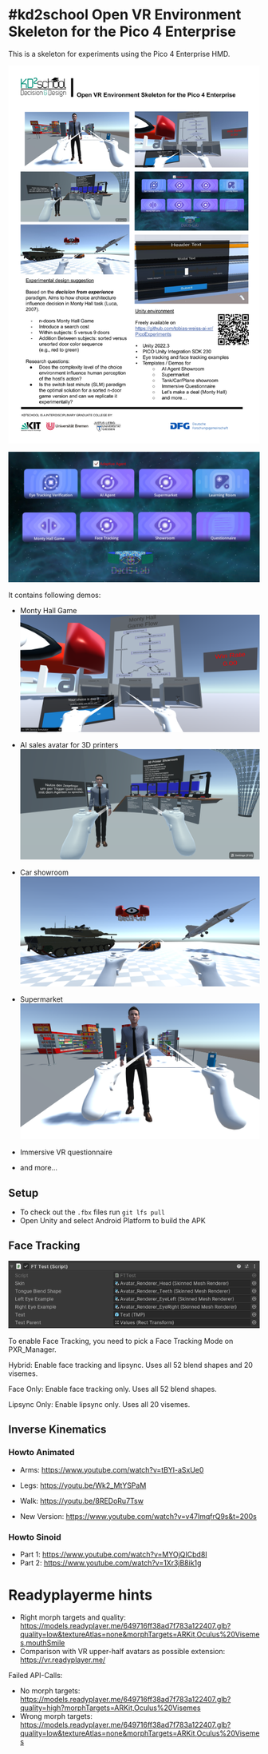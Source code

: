# #kd2school Open VR Environment Skeleton for the Pico 4 Enterprise

This is a skeleton for experiments using the Pico 4 Enterprise HMD.

![img/monty-hall.png](img/OpenPico4VrEnvironment.png)

![img/monty-hall.png](img/menu.png)

It contains following demos:
- Monty Hall Game
![img/monty-hall.png](img/monty-hall.png)

- AI sales avatar for 3D printers
![img/showroom-agent.png](img/showroom-agent.png)
- Car showroom
![img/showroom-tank-car-plane.png](img/showroom-tank-car-plane.png)
- Supermarket
![img/supermarket-agent.png](img/supermarket-agent.png)
- Immersive VR questionnaire
- and more...

## Setup
- To check out the `.fbx` files run `git lfs pull`
- Open Unity and select Android Platform to build the APK

## Face Tracking

![img/ft-manager-settings.png](img/ft-manager-settings.png)

To enable Face Tracking, you need to pick a Face Tracking Mode on PXR_Manager.

Hybrid: Enable face tracking and lipsync. Uses all 52 blend shapes and 20 visemes.

Face Only: Enable face tracking only. Uses all 52 blend shapes.

Lipsync Only: Enable lipsync only. Uses all 20 visemes.


## Inverse Kinematics

### Howto Animated

- Arms: https://www.youtube.com/watch?v=tBYl-aSxUe0
- Legs: https://youtu.be/Wk2_MtYSPaM
- Walk: https://youtu.be/8REDoRu7Tsw

- New Version: https://www.youtube.com/watch?v=v47lmqfrQ9s&t=200s

### Howto Sinoid

- Part 1: https://www.youtube.com/watch?v=MYOjQICbd8I
- Part 2: https://www.youtube.com/watch?v=1Xr3jB8ik1g

# Readyplayerme hints
- Right morph targets and quality: https://models.readyplayer.me/649716ff38ad7f783a122407.glb?quality=low&textureAtlas=none&morphTargets=ARKit,Oculus%20Visemes,mouthSmile
- Comparison with VR upper-half avatars as possible extension: https://vr.readyplayer.me/

Failed API-Calls:
- No morph targets: https://models.readyplayer.me/649716ff38ad7f783a122407.glb?quality=high?morphTargets=ARKit,Oculus%20Visemes
- Wrong morph targets: https://models.readyplayer.me/649716ff38ad7f783a122407.glb?quality=low&textureAtlas=none&morphTargets=ARKit,Oculus%20Visemes
